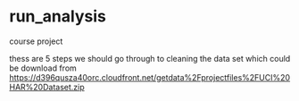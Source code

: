 # run_analysis
course project

thess are 5 steps we should go through to cleaning the data set which could be download from https://d396qusza40orc.cloudfront.net/getdata%2Fprojectfiles%2FUCI%20HAR%20Dataset.zip 
